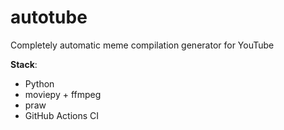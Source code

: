 # autotube
Completely automatic meme compilation generator for YouTube

**Stack**:
- Python
- moviepy + ffmpeg
- praw
- GitHub Actions CI

